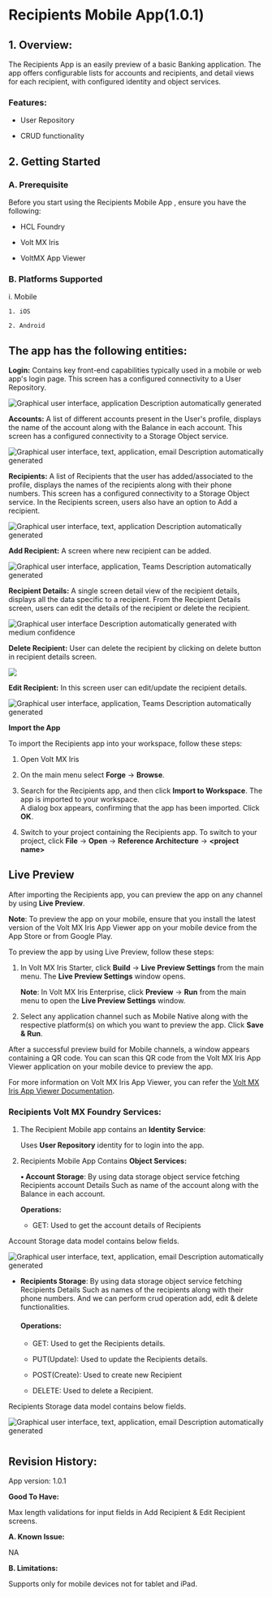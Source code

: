 # **Recipients Mobile App(1.0.1)**


## 1. **Overview:**

The Recipients App is an easily preview of a basic Banking application. The app
offers configurable lists for accounts and recipients, and detail views for each
recipient, with configured identity and object services.

###  Features:

-   User Repository

-   CRUD functionality


## 2. **Getting Started**

### A. Prerequisite

 Before you start using the Recipients Mobile App , ensure you have the following:

-   HCL Foundry

-   Volt MX Iris

-   VoltMX App Viewer

### B. Platforms Supported

i. Mobile

	1. iOS

	2. Android


## **The app has the following entities:**

**Login:** Contains key front-end capabilities typically used in a mobile or web
app's login page. This screen has a configured connectivity to a User
Repository.

![Graphical user interface, application Description automatically
generated](media/67f09d49b40c2881e5f70fb3cbe70087.png)

**Accounts:** A list of different accounts present in the User's profile,
displays the name of the account along with the Balance in each account. This
screen has a configured connectivity to a Storage Object service.

![Graphical user interface, text, application, email Description automatically
generated](media/52e8381db8bb690b23cfa8a3749c407e.png)

**Recipients:** A list of Recipients that the user has added/associated to the
profile, displays the names of the recipients along with their phone numbers.
This screen has a configured connectivity to a Storage Object service. In the
Recipients screen, users also have an option to Add a recipient.

![Graphical user interface, text, application Description automatically
generated](media/c38c1bcfbfb854bc0c0fcaa6bbe55cd2.png)

**Add Recipient:** A screen where new recipient can be added.

![Graphical user interface, application, Teams Description automatically
generated](media/13cc3c13ef20751650e469965d966308.png)

**Recipient Details:** A single screen detail view of the recipient details,
displays all the data specific to a recipient. From the Recipient Details
screen, users can edit the details of the recipient or delete the recipient.

![Graphical user interface Description automatically generated with medium
confidence](media/ee198ec13c975b2c237b21dc21936872.png)

**Delete Recipient:** User can delete the recipient by clicking on delete button
in recipient details screen.

![](media/bb9d946f87d5d49b8b01426852d93bd9.png)

**Edit Recipient:** In this screen user can edit/update the recipient details.

![Graphical user interface, application, Teams Description automatically
generated](media/f19e6b6c0c1a1773a0bc22b8c3f55cba.png)

**Import the App**

To import the Recipients app into your workspace, follow these steps:

1.  Open Volt MX Iris

2.  On the main menu select **Forge** → **Browse**.

3.  Search for the Recipients app, and then click **Import to Workspace**. The
    app is imported to your workspace.  
    A dialog box appears, confirming that the app has been imported. Click
    **OK**.

4.  Switch to your project containing the Recipients app. To switch to your
    project, click **File** → **Open** → **Reference Architecture** →
    **\<project name\>**

## **Live Preview**

After importing the Recipients app, you can preview the app on any channel by
using **Live Preview**.

**Note**: To preview the app on your mobile, ensure that you install the latest
version of the Volt MX Iris App Viewer app on your mobile device from the App
Store or from Google Play.

To preview the app by using Live Preview, follow these steps:

1.  In Volt MX Iris Starter, click **Build** → **Live Preview Settings** from
    the main menu. The **Live Preview Settings** window opens.
    
    **Note**: In Volt MX Iris Enterprise, click **Preview** → **Run** from the
    main menu to open the **Live Preview Settings** window.

2.  Select any application channel such as Mobile Native along with the
    respective platform(s) on which you want to preview the app. Click **Save &
    Run**.
    
 After a successful preview build for Mobile channels, a window appears
containing a QR code. You can scan this QR code from the Volt MX Iris App Viewer
application on your mobile device to preview the app.

For more information on Volt MX Iris App Viewer, you can refer the [Volt MX Iris
App Viewer
Documentation](https://opensource.hcltechsw.com/volt-mx-docs/docs/documentation/).

### **Recipients Volt MX Foundry Services:**

1. The Recipient Mobile app contains an **Identity Service**:

     Uses **User Repository** identity for to login into the app.

2. Recipients Mobile App Contains **Object Services:**

   **•  Account Storage**: By using data storage object service fetching
    Recipients account Details Such as name of the account along with the
    Balance in each account.

   **Operations:**

    -   GET: Used to get the account details of Recipients

Account Storage data model contains below fields.

![Graphical user interface, text, application, email Description automatically
generated](media/5c7cc92b06a087275e449dddc5f45e03.png)

-   **Recipients Storage**: By using data storage object service fetching
    Recipients Details Such as names of the recipients along with their phone
    numbers. And we can perform crud operation add, edit & delete
    functionalities.

     #### **Operations:**
     
     -   GET: Used to get the Recipients details.

     -   PUT(Update): Used to update the Recipients details.

      -   POST(Create): Used to create new Recipient

      -   DELETE: Used to delete a Recipient.

Recipients Storage data model contains below fields.

![Graphical user interface, text, application, email Description automatically
generated](media/611b35304582298c98d2f436200a7c81.png)

# 

## **Revision History:**

App version: 1.0.1

**Good To Have:**

Max length validations for input fields in Add Recipient & Edit Recipient
screens.

**A.  Known Issue:**

NA

**B.  Limitations:**

Supports only for mobile devices not for tablet and iPad.
